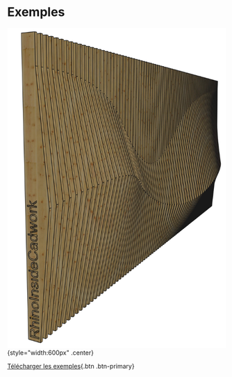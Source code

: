 # Exemples

![Rhino inside cadwork](../img/grasshopper.jpg "Rhino inside cadwork"){style="width:600px" .center}

[Télécharger les exemples](https://github.com/cwdocs/Rhino.Inside-cadwork/tree/main/gh-examples){.btn .btn-primary}